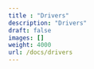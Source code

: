 ```yaml
---
title : "Drivers"
description: "Drivers"
draft: false
images: []
weight: 4000
url: /docs/drivers
---
```

